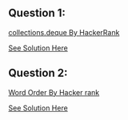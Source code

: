 Question 1:
--------------
[collections.deque By HackerRank](https://www.hackerrank.com/challenges/py-collections-deque/problem)

[See Solution Here](https://github.com/Avi-1996/100DaysCodeChallenge/blob/master/100DayCode/Day47/Ques1.py)

Question 2:
---------------
[Word Order By Hacker rank](https://www.hackerrank.com/challenges/word-order/problem)

[See Solution Here](https://github.com/Avi-1996/100DaysCodeChallenge/blob/master/100DayCode/Day47/Ques2.py)

